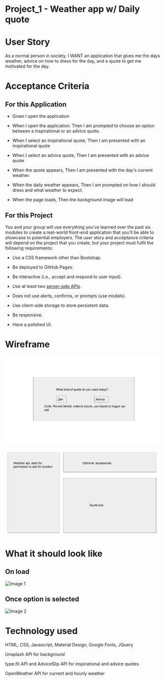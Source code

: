 # Project_1 - Weather app w/ Daily quote

# User Story

As a normal person in society, I WANT an application that gives me the days weather, advice on how to dress for the day, and a quote to get me motivated for the day. 


# Acceptance Criteria 

## For this Application 

* Given I open the application 

* When I open the application. Then I am prompted to choose an option between a inspirational or an advice quote.

* When I select an inspirational quote, Then I am presented with an inspirational quote

* When I select an advice quote, Then I am presented with an advice quote

* When the quote appears, Then I am presented with the day's current weather.

* When the daily weather appears, Then I am prompted on how I should dress and what weather to expect.

* When the page loads, Then the background image will load


## For this Project

You and your group will use everything you’ve learned over the past six modules to create a real-world front-end application that you’ll be able to showcase to potential employers. The user story and acceptance criteria will depend on the project that you create, but your project must fulfil the following requirements:

* Use a CSS framework other than Bootstrap.

* Be deployed to GitHub Pages.

* Be interactive (i.e., accept and respond to user input).

* Use at least two [server-side APIs](https://coding-boot-camp.github.io/full-stack/apis/api-resources).

* Does not use alerts, confirms, or prompts (use modals).

* Use client-side storage to store persistent data.

* Be responsive.

* Have a polished UI.

# Wireframe

![wireframe 1](./assets/images/Untitled%20presentation.jpg)

![wireframe 2](./assets/images/Untitled%20presentation%20(1).jpg)

# What it should look like

## On load

![Image 1](./assets/images/Screen%20Shot%202022-06-07%20at%205.15.49%20PM.png)

## Once option is selected

![Image 2](./assets/images/Screen%20Shot%202022-06-07%20at%205.15.34%20PM.png)

# Technology used

HTML, CSS, Javascript, Material Design, Google Fonts, JQuery

Unsplash API for background

type.fit API and AdviceSlip API for inspirational and advice quotes

OpenWeather API for current and hourly weather
